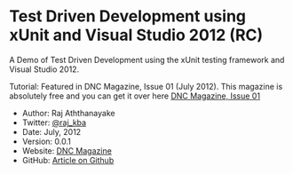 Test Driven Development using xUnit and Visual Studio 2012 (RC)
===============================================================

A Demo of Test Driven Development using the xUnit testing framework and Visual Studio 2012.

Tutorial: Featured in DNC Magazine, Issue 01 (July 2012). This magazine is absolutely free and you can get it over here 
[DNC Magazine, Issue 01](http://www.dotnetcurry.com/magazine/dnc-magazine-issue1.aspx)
* Author: Raj Aththanayake
* Twitter: [@raj_kba](http://www.twitter.com/raj_kba) 
* Date: July, 2012
* Version: 0.0.1
* Website: [DNC Magazine](http://www.dotnetcurry.com/magazine) 
* GitHub: [Article on Github](http://www.github.com/dotnetcurry/tddusingxunit-dncmag-01/) 

